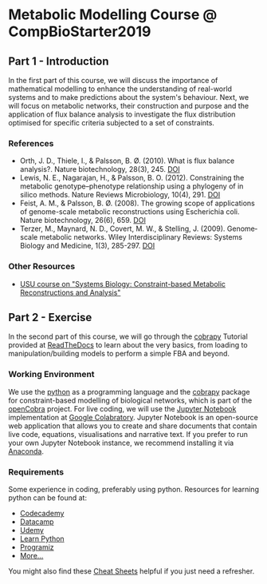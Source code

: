 # Metabolic Modelling Course @ CompBioStarter2019


## Part 1 - Introduction
In the first part of this course, we will discuss the importance of mathematical modelling to enhance the understanding of real-world systems and to make predictions about the system's behaviour. 
Next, we will focus on metabolic networks, their construction and purpose and the application of flux balance analysis to investigate the flux distribution optimised for specific criteria subjected to a set of constraints.

### References
* Orth, J. D., Thiele, I., & Palsson, B. Ø. (2010). What is flux balance analysis?. Nature biotechnology, 28(3), 245. [DOI](https://doi.org/10.1038/nbt.1614)
* Lewis, N. E., Nagarajan, H., & Palsson, B. O. (2012). Constraining the metabolic genotype–phenotype relationship using a phylogeny of in silico methods. Nature Reviews Microbiology, 10(4), 291. [DOI](https://doi.org/10.1038/nrmicro2737)
* Feist, A. M., & Palsson, B. Ø. (2008). The growing scope of applications of genome-scale metabolic reconstructions using Escherichia coli. Nature biotechnology, 26(6), 659. [DOI](https://doi.org/10.1038/nbt1401)
* Terzer, M., Maynard, N. D., Covert, M. W., & Stelling, J. (2009). Genome‐scale metabolic networks. Wiley Interdisciplinary Reviews: Systems Biology and Medicine, 1(3), 285-297. [DOI](https://doi.org/10.1002/wsbm.37)

### Other Resources
* [USU course on "Systems Biology: Constraint-based Metabolic Reconstructions and Analysis"](https://systemsbiology.usu.edu/introduction.php)

## Part 2 - Exercise
In the second part of this course, we will go through the [cobrapy](https://opencobra.github.io/cobrapy/) Tutorial provided at [ReadTheDocs](https://cobrapy.readthedocs.io/en/latest/index.html) to learn about the very basics, from loading to manipulation/building models to perform a simple FBA and beyond.

### Working Environment
We use the [python](https://www.python.org) as a programming language and the [cobrapy](https://opencobra.github.io/cobrapy/) package for constraint-based modelling of biological networks, which is part of the [openCobra](http://opencobra.github.io) project. 
For live coding, we will use the [Jupyter Notebook](https://jupyter.org) implementation at [Google Colabratory](https://colab.research.google.com/). 
Jupyter Notebook is an open-source web application that allows you to create and share documents that contain live code, equations, visualisations and narrative text. If you prefer to run your own Jupyter Notebook instance, we recommend installing it via [Anaconda](https://anaconda.org).

### Requirements
Some experience in coding, preferably using python. 
Resources for learning python can be found at:
* [Codecademy](https://www.codecademy.com/catalog/language/python)
* [Datacamp](https://www.datacamp.com/courses/q:python)
* [Udemy](https://www.udemy.com/topic/python/)
* [Learn Python](https://www.learnpython.org)
* [Programiz](https://www.programiz.com/python-programming#tutorial)
* [More...](https://wiki.python.org/moin/BeginnersGuide/Programmers)

You might also find these [Cheat Sheets](https://www.datacamp.com/community/data-science-cheatsheets?tag=python) helpful if you just need a refresher.
